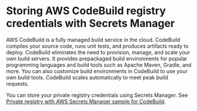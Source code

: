 # Storing AWS CodeBuild registry credentials with Secrets Manager<a name="integrating-codebuild"></a>

AWS CodeBuild is a fully managed build service in the cloud\. CodeBuild compiles your source code, runs unit tests, and produces artifacts ready to deploy\. CodeBuild eliminates the need to provision, manage, and scale your own build servers\. It provides prepackaged build environments for popular programming languages and build tools such as Apache Maven, Gradle, and more\. You can also customize build environments in CodeBuild to use your own build tools\. CodeBuild scales automatically to meet peak build requests\.

You can store your private registry credentials using Secrets Manager\. See [Private registry with AWS Secrets Manager sample for CodeBuild](https://docs.aws.amazon.com/codebuild/latest/userguide/sample-private-registry.html)\.
